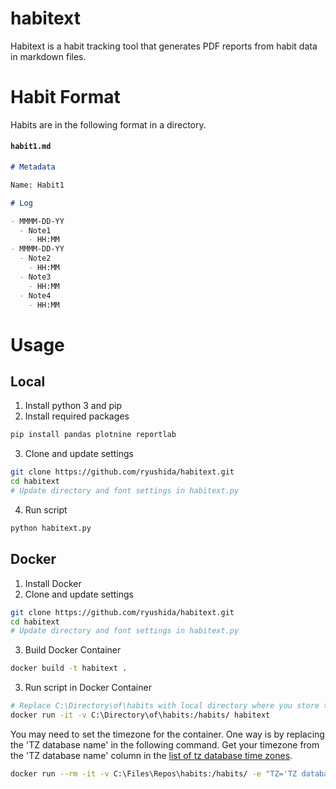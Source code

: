 # habitext

Habitext is a habit tracking tool that generates PDF reports from habit data in markdown files.

# Habit Format

Habits are in the following format in a directory.

#### **`habit1.md`**
```md
# Metadata

Name: Habit1

# Log

- MMMM-DD-YY
  - Note1
    - HH:MM
- MMMM-DD-YY
  - Note2
    - HH:MM
  - Note3
    - HH:MM
  - Note4
    - HH:MM
```

# Usage

## Local
1. Install python 3 and pip
2. Install required packages
```bash
pip install pandas plotnine reportlab
```
3. Clone and update settings
```bash
git clone https://github.com/ryushida/habitext.git
cd habitext
# Update directory and font settings in habitext.py
```
4. Run script
```bash
python habitext.py
```

## Docker

1. Install Docker
2. Clone and update settings
```bash
git clone https://github.com/ryushida/habitext.git
cd habitext
# Update directory and font settings in habitext.py
```
3. Build Docker Container
```bash
docker build -t habitext .
```
3. Run script in Docker Container

```bash
# Replace C:\Directory\of\habits with local directory where you store the .md files
docker run -it -v C:\Directory\of\habits:/habits/ habitext
```

You may need to set the timezone for the container. One way is by replacing the 'TZ database name' in the following command. Get your timezone from the 'TZ database name' column in the [list of tz database time zones](https://en.wikipedia.org/wiki/List_of_tz_database_time_zones).
```bash
docker run --rm -it -v C:\Files\Repos\habits:/habits/ -e "TZ='TZ database name'" habitext
```